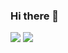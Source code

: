### Hi there 🔭 

![](https://lh6.googleusercontent.com/proxy/hPaUA5wWf2BQf0XzX2yIM-kJU8w5FRySBZTbY3xHcwBW91g8qOD0l9chW5S6KXmxC97i7wprqu9RaoEFBWasizX_INewIzn0VpkVi2_88NuOrdJ48JJG1QHg9rPTLNt8rnPdLLr1ZSM=s0-d)
<img src="https://github-readme-stats.vercel.app/api?username=golangis&&show_icons=true&title_color=00cc99&icon_color=f00cc99&text_color=ffee88&bg_color=880044">
